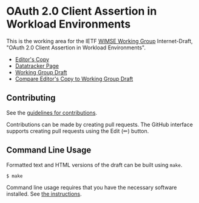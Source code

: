 # OAuth 2.0 Client Assertion in Workload Environments

This is the working area for the IETF [WIMSE Working Group](https://datatracker.ietf.org/wg/wimse/documents/) Internet-Draft, "OAuth 2.0 Client Assertion in Workload Environments".

* [Editor's Copy](https://ietf-wg-wimse.github.io/draft-ietf-wimse-workload-identity-bcp/#go.draft-ietf-wimse-workload-identity-bcp.html)
* [Datatracker Page](https://datatracker.ietf.org/doc/draft-ietf-wimse-workload-identity-bcp)
* [Working Group Draft](https://datatracker.ietf.org/doc/html/draft-ietf-wimse-workload-identity-bcp)
* [Compare Editor's Copy to Working Group Draft](https://ietf-wg-wimse.github.io/draft-ietf-wimse-workload-identity-bcp/#go.draft-ietf-wimse-workload-identity-bcp.diff)


## Contributing

See the
[guidelines for contributions](https://github.com/ietf-wg-wimse/draft-ietf-wimse-workload-identity-bcp/blob/main/CONTRIBUTING.md).

Contributions can be made by creating pull requests.
The GitHub interface supports creating pull requests using the Edit (✏) button.


## Command Line Usage

Formatted text and HTML versions of the draft can be built using `make`.

```sh
$ make
```

Command line usage requires that you have the necessary software installed.  See
[the instructions](https://github.com/martinthomson/i-d-template/blob/main/doc/SETUP.md).


